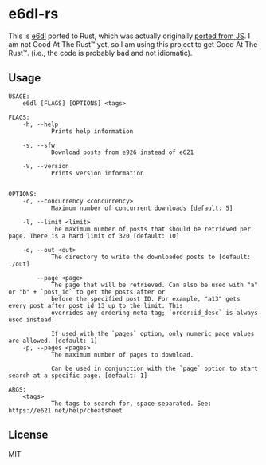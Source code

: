 # e6dl-rs

This is [e6dl](https://github.com/tjhorner/e6dl) ported to Rust, which was actually originally [ported from JS](https://github.com/tjhorner/e621-id-downloader). I am not Good At The Rust™️ yet, so I am using this project to get Good At The Rust™️. (i.e., the code is probably bad and not idiomatic).

## Usage

```
USAGE:
    e6dl [FLAGS] [OPTIONS] <tags>

FLAGS:
    -h, --help
            Prints help information

    -s, --sfw
            Download posts from e926 instead of e621

    -V, --version
            Prints version information


OPTIONS:
    -c, --concurrency <concurrency>
            Maximum number of concurrent downloads [default: 5]

    -l, --limit <limit>
            The maximum number of posts that should be retrieved per page. There is a hard limit of 320 [default: 10]

    -o, --out <out>
            The directory to write the downloaded posts to [default: ./out]

        --page <page>
            The page that will be retrieved. Can also be used with "a" or "b" + `post_id` to get the posts after or
            before the specified post ID. For example, "a13" gets every post after post_id 13 up to the limit. This
            overrides any ordering meta-tag; `order:id_desc` is always used instead.

            If used with the `pages` option, only numeric page values are allowed. [default: 1]
    -p, --pages <pages>
            The maximum number of pages to download.

            Can be used in conjunction with the `page` option to start search at a specific page. [default: 1]

ARGS:
    <tags>
            The tags to search for, space-separated. See: https://e621.net/help/cheatsheet
```

## License

MIT